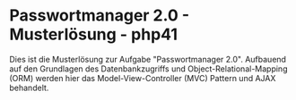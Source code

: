 # Passwortmanager 2.0 - Musterlösung - php41

Dies ist die Musterlösung zur Aufgabe "Passwortmanager 2.0".
Aufbauend auf den Grundlagen des Datenbankzugriffs und Object-Relational-Mapping (ORM) werden hier das Model-View-Controller (MVC) Pattern und AJAX behandelt.